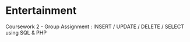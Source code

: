 # Entertainment
Coursework 2 - Group Assignment : INSERT / UPDATE / DELETE / SELECT using SQL &amp; PHP
